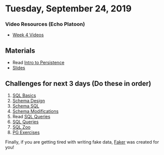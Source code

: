 Tuesday, September 24, 2019
=====================
### Video Resources (Echo Platoon)
- [Week 4 Videos](https://www.youtube.com/watch?v=ra2IXfFlZK8&list=PLu0CiQ7bzwERLJOhwkQA9vQKpsw_McWCb)

## Materials 
* Read [Intro to Persistence](readings/persistence-intro.md)
* [Slides](https://docs.google.com/a/natedelage.com/presentation/d/1834tfN6g9gvl2t0JDQY2RPMCIAnvN08Wrd-bO-usruQ/edit?usp=sharing)

## Challenges for next 3 days (Do these in order)
1. [SQL Basics](https://github.com/indiaplatoon/sql-basics)
2. [Schema Design](https://github.com/indiaplatoon/schema-design)
3. [Schema SQL](https://github.com/indiaplatoon/schema-sql)
4. [Schema Modifications](https://github.com/indiaplatoon/schema-modifications)
5. Read [SQL Queries](readings/sql-queries.md)
6. [SQL Queries](https://github.com/indiaplatoon/sql-queries)
7. [SQL Zoo](http://sqlzoo.net/)
8. [PG Exercises](https://pgexercises.com/)

Finally, if you are getting tired with writing fake data, [Faker](https://github.com/joke2k/faker) was created for you!
